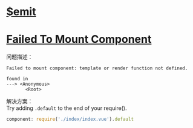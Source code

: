 # [$emit](https://blog.csdn.net/sllailcp/article/details/78595077)

# [Failed To Mount Component](https://stackoverflow.com/questions/45964665/vuejs-failed-to-mount-component)
问题描述：  
```
Failed to mount component: template or render function not defined.

found in
---> <Anonymous>
       <Root>
```
解决方案：  
Try adding `.default` to the end of your require().  
```js
component: require('./index/index.vue').default
```
